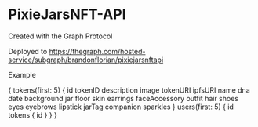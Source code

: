 # PixieJarsNFT-API

Created with the Graph Protocol

Deployed to https://thegraph.com/hosted-service/subgraph/brandonflorian/pixiejarsnftapi


Example

{
  tokens(first: 5) {
    id
    tokenID
    description
    image
    tokenURI
    ipfsURI
    name
    dna
    date
    background
    jar
    floor
    skin
    earrings
    faceAccessory
    outfit
    hair
    shoes
    eyes
    eyebrows
    lipstick
    jarTag
    companion
    sparkles
  }
  users(first: 5) {
    id
    tokens {
      id
    }
  }
}
